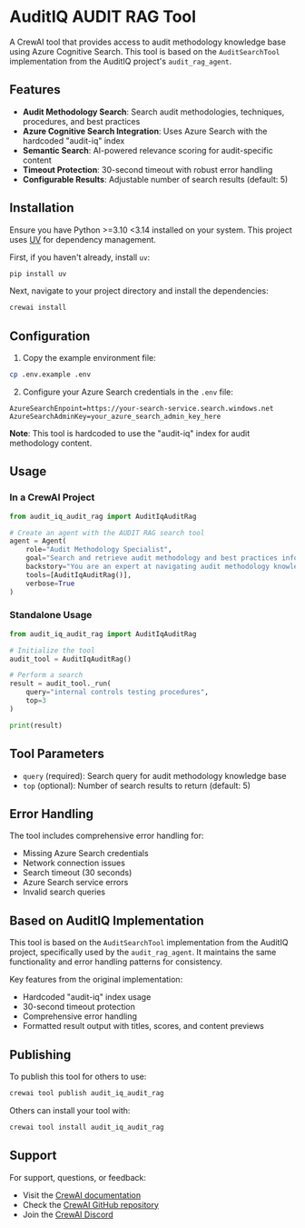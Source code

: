 # AuditIQ AUDIT RAG Tool

A CrewAI tool that provides access to audit methodology knowledge base using Azure Cognitive Search. This tool is based on the `AuditSearchTool` implementation from the AuditIQ project's `audit_rag_agent`.

## Features

- **Audit Methodology Search**: Search audit methodologies, techniques, procedures, and best practices
- **Azure Cognitive Search Integration**: Uses Azure Search with the hardcoded "audit-iq" index
- **Semantic Search**: AI-powered relevance scoring for audit-specific content
- **Timeout Protection**: 30-second timeout with robust error handling
- **Configurable Results**: Adjustable number of search results (default: 5)

## Installation

Ensure you have Python >=3.10 <3.14 installed on your system. This project uses [UV](https://docs.astral.sh/uv/) for dependency management.

First, if you haven't already, install `uv`:

```bash
pip install uv
```

Next, navigate to your project directory and install the dependencies:

```bash
crewai install
```

## Configuration

1. Copy the example environment file:
```bash
cp .env.example .env
```

2. Configure your Azure Search credentials in the `.env` file:
```
AzureSearchEnpoint=https://your-search-service.search.windows.net
AzureSearchAdminKey=your_azure_search_admin_key_here
```

**Note**: This tool is hardcoded to use the "audit-iq" index for audit methodology content.

## Usage

### In a CrewAI Project

```python
from audit_iq_audit_rag import AuditIqAuditRag

# Create an agent with the AUDIT RAG search tool
agent = Agent(
    role="Audit Methodology Specialist",
    goal="Search and retrieve audit methodology and best practices information",
    backstory="You are an expert at navigating audit methodology knowledge bases.",
    tools=[AuditIqAuditRag()],
    verbose=True
)
```

### Standalone Usage

```python
from audit_iq_audit_rag import AuditIqAuditRag

# Initialize the tool
audit_tool = AuditIqAuditRag()

# Perform a search
result = audit_tool._run(
    query="internal controls testing procedures",
    top=3
)

print(result)
```

## Tool Parameters

- `query` (required): Search query for audit methodology knowledge base
- `top` (optional): Number of search results to return (default: 5)

## Error Handling

The tool includes comprehensive error handling for:
- Missing Azure Search credentials
- Network connection issues
- Search timeout (30 seconds)
- Azure Search service errors
- Invalid search queries

## Based on AuditIQ Implementation

This tool is based on the `AuditSearchTool` implementation from the AuditIQ project, specifically used by the `audit_rag_agent`. It maintains the same functionality and error handling patterns for consistency.

Key features from the original implementation:
- Hardcoded "audit-iq" index usage
- 30-second timeout protection  
- Comprehensive error handling
- Formatted result output with titles, scores, and content previews

## Publishing

To publish this tool for others to use:

```bash
crewai tool publish audit_iq_audit_rag
```

Others can install your tool with:

```bash
crewai tool install audit_iq_audit_rag
```

## Support

For support, questions, or feedback:

- Visit the [CrewAI documentation](https://docs.crewai.com)
- Check the [CrewAI GitHub repository](https://github.com/joaomdmoura/crewai)
- Join the [CrewAI Discord](https://discord.com/invite/X4JWnZnxPb)